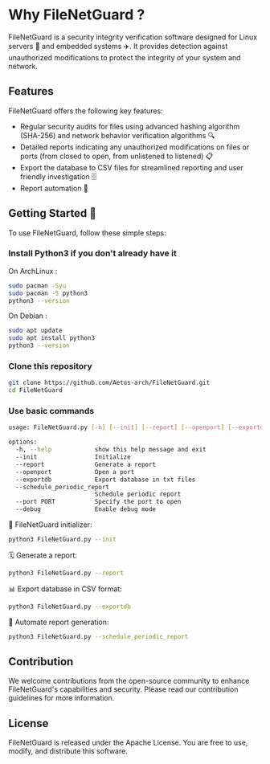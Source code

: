 # Why FileNetGuard ?

FileNetGuard is a security integrity verification software designed for Linux servers 🐧 and embedded systems ✈️. It provides detection against unauthorized modifications to protect the integrity of your system and network.

## Features

FileNetGuard offers the following key features:

- Regular security audits for files using advanced hashing algorithm (SHA-256) and network behavior verification algorithms 🔍
- Detailed reports indicating any unauthorized modifications on files or ports (from closed to open, from unlistened to listened) 📋
- Export the database to CSV files for streamlined reporting and user friendly investigation 🗄️
- Report automation 🤖

## Getting Started 🚀

To use FileNetGuard, follow these simple steps:

### Install Python3 if you don't already have it
On ArchLinux : 
```bash
sudo pacman -Syu
sudo pacman -S python3
python3 --version
```
On Debian : 
```bash
sudo apt update
sudo apt install python3
python3 --version
```

### Clone this repository
```bash
git clone https://github.com/Aetos-arch/FileNetGuard.git
cd FileNetGuard
```

### Use basic commands
```bash
usage: FileNetGuard.py [-h] [--init] [--report] [--openport] [--exportdb] [--schedule_periodic_report] [--port PORT] [--debug]

options:
  -h, --help            show this help message and exit
  --init                Initialize
  --report              Generate a report
  --openport            Open a port
  --exportdb            Export database in txt files
  --schedule_periodic_report
                        Schedule periodic report
  --port PORT           Specify the port to open
  --debug               Enable debug mode

```

🚀 FileNetGuard initializer:

```bash
python3 FileNetGuard.py --init
```

🗓️ Generate a report:


```bash
python3 FileNetGuard.py --report
```
📊 Export database in CSV format:

```bash
python3 FileNetGuard.py --exportdb
```

🔁 Automate report generation:

```bash
python3 FileNetGuard.py --schedule_periodic_report
```
## Contribution

We welcome contributions from the open-source community to enhance FileNetGuard's capabilities and security. Please read our contribution guidelines for more information.

## License

FileNetGuard is released under the Apache License. You are free to use, modify, and distribute this software.
